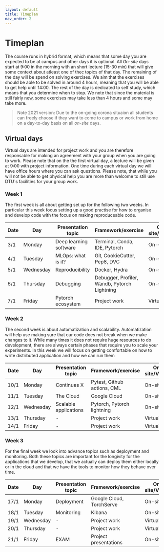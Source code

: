 ```yaml
---
layout: default
title: Timeplan
nav_order: 2
---
```


# Timeplan

The course runs in hybrid format, which means that some day you are expected to be at campus and other days
it is optional. All *On-site* days start at 9:00 in the morning with an short lecture (15-30 min) that will 
give some context about atleast one of thec topics of that day. The remaining of the day will be spend on 
solving exercises. We aim that the exercises should be able to be solved in around 4 hours, meaning that 
you will be able to get help until 14:00. The rest of the day is dedicated to self study, which means that 
you determine when to stop. We note that since the material is still fairly new, some exercises may take 
less than 4 hours and some may take more.

> Note 2021 version: Due to the on-going corona situaion all students can freely choose if they want to 
  come to campus or work from home on a day-to-day basis on all *on-site* days. 

## Virtual days

Virtual days are intended for project work and you are therefore responsable for making an agreement with 
your group when you are going to work. Please note that on the the first virtual day, a lecture will be given 
at 9:00 with project information. One time during each virtual day we will have office hours where you can 
ask questions. Please note, that while you will not be able to get physical help you are more than welcome 
to still use DTU´s facilities for your group work.

### Week 1

The first week is all about getting set up for the following two weeks. In particular this week focus setting
up a good practise for how to organise and develop code with the focus on making reproduceable code.

Date | Day       |  Presentation topic                 | Framework/exercise                           | On-site/Virtual
-----|-----------|-------------------------------------|----------------------------------------------|----------------
3/1  | Monday    | Deep learning software              | Terminal, Conda, IDE, Pytorch                | On-site
4/1  | Tuesday   | MLOps: what is it?                  | Git, CookieCutter, Pep8, DVC                 | On-site
5/1  | Wednesday | Reproducibility                     | Docker, Hydra                                | On-site
6/1  | Thursday  | Debugging                           | Debugger, Profiler, Wandb, Pytorch Lightning | On-site
7/1  | Friday    | Pytorch ecosystem                   | Project work                                 | Virtual

### Week 2

The second week is about automatization and scalability. Automatization will help use making sure that our code 
does not break when we make changes to it. While many times it does not require huge resources to do development, 
there are always certain phases that require you to scale your experiments. In this week we will focus on getting 
comfortable on how to write distributed application and how we can run them

Date | Day       | Presentation topic                   | Framework/exercise          | On-site/Virtual
-----|-----------|--------------------------------------|-----------------------------|----------------
10/1 | Monday    | Continues X                          | Pytest, Github actions, CML | On-site
11/1 | Tuesday   | The Cloud                            | Google Cloud                | On-site
12/1 | Wednesday | Scalable applications                | Pytorch, Pytorch lightning  | On-site
13/1 | Thursday  | -                                    | Project work                | Virtual
14/1 | Friday    | -                                    | Project work                | Virtual

### Week 3

For the final week we look into advance topics such as deployment and monitoring. Both these topics are 
important for the longivity for the applications that we develop, that we actually can deploy them either 
locally or in the cloud and that we have the tools to monitor how they behave over time.

Date | Day       | Presentation topic                   | Framework/exercise       | On-site/Virtual
-----|-----------|--------------------------------------|--------------------------|----------------
17/1 | Monday    | Deployment                           | Google Cloud, TorchServe | On-site
18/1 | Tuesday   | Monitoring                           | Kibana                   | On-site
19/1 | Wednesday | -                                    | Project work             | Virtual
20/1 | Thursday  | -                                    | Project work             | Virtual
21/1 | Friday    | EXAM                                 | Project presentations    | On-site
